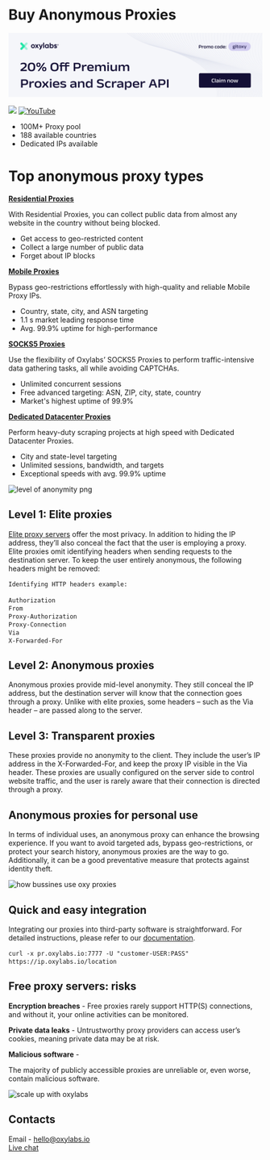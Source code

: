 # Buy Anonymous Proxies

[![Oxylabs promo code](https://raw.githubusercontent.com/oxylabs/product-integrations/refs/heads/master/Affiliate-Universal-1090x275.png)](https://oxylabs.io/pages/gitoxy?utm_source=877&utm_medium=affiliate&groupid=877&utm_content=anonymous-proxies-github&transaction_id=102f49063ab94276ae8f116d224b67)

[![](https://dcbadge.limes.pink/api/server/Pds3gBmKMH?style=for-the-badge&theme=discord)](https://discord.gg/Pds3gBmKMH) [![YouTube](https://img.shields.io/badge/YouTube-Oxylabs-red?style=for-the-badge&logo=youtube&logoColor=white)](https://www.youtube.com/@oxylabs)

 - 100M+ Proxy pool
 - 188 available countries
 - Dedicated IPs available

  # Top anonymous proxy types

[**Residential Proxies**](https://oxylabs.io/products/residential-proxy-pool)

  With Residential Proxies, you can collect public data from almost any website in the country without being blocked.

  - Get access to geo-restricted content
  - Collect a large number of public data
  - Forget about IP blocks


[**Mobile Proxies**](https://oxylabs.io/products/mobile-proxies)

  Bypass geo-restrictions effortlessly with high-quality and reliable Mobile Proxy IPs.

  - Country, state, city, and ASN targeting
  - 1.1 s market leading response time
  - Avg. 99.9% uptime for high-performance

[**SOCKS5 Proxies**](https://oxylabs.io/products/socks5-proxies)

  Use the flexibility of Oxylabs’ SOCKS5 Proxies to perform traffic-intensive data gathering tasks, all while avoiding CAPTCHAs.

  - Unlimited concurrent sessions
  - Free advanced targeting: ASN, ZIP, city, state, country
  - Market's highest uptime of 99.9%
 
[**Dedicated Datacenter Proxies**](https://oxylabs.io/products/datacenter-proxies/dedicated-datacenter-proxies)

  Perform heavy-duty scraping projects at high speed with Dedicated Datacenter Proxies.

  - City and state-level targeting
  - Unlimited sessions, bandwidth, and targets
  - Exceptional speeds with avg. 99.9% uptime

![level of anonymity png](https://github.com/oxylabs/anonymous-proxies/assets/103110131/4995acb3-1767-438b-b3ae-71a148da015d)


## Level 1: Elite proxies

[Elite proxy servers](https://https//oxylabs.io/products/elite-proxies) offer the most privacy. In addition to hiding the IP address, they’ll also conceal the fact that the user is employing a proxy. Elite proxies omit identifying headers when sending requests to the destination server. To keep the user entirely anonymous, the following headers might be removed:

```
Identifying HTTP headers example:

Authorization
From
Proxy-Authorization
Proxy-Connection
Via
X-Forwarded-For

```


## Level 2: Anonymous proxies 

Anonymous proxies provide mid-level anonymity. They still conceal the IP address, but the destination server will know that the connection goes through a proxy. Unlike with elite proxies, some headers – such as the Via header – are passed along to the server.


## Level 3: Transparent proxies

These proxies provide no anonymity to the client. They include the user’s IP address in the X-Forwarded-For, and keep the proxy IP visible in the Via header. These proxies are usually configured on the server side to control website traffic, and the user is rarely aware that their connection is directed through a proxy.


## Anonymous proxies for personal use


In terms of individual uses, an anonymous proxy can enhance the browsing experience. If you want to avoid targeted ads, bypass geo-restrictions, or protect your search history, anonymous proxies are the way to go. Additionally, it can be a good preventative measure that protects against identity theft.

![how bussines use oxy proxies](https://github.com/oxylabs/anonymous-proxies/assets/103110131/928f2083-1ca0-492c-84f6-14f32b59d9d8)



## Quick and easy integration


Integrating our proxies into third-party software is straightforward. For detailed instructions, please refer to our [documentation](https://developers.oxylabs.io/?_gl=1*abhvh7*_gcl_aw*R0NMLjE3MDg2ODkyNzMuQ2owS0NRaUFvZUd1QmhDQkFSSXNBR2ZLWTd3QXVHdjRFWlV6NkNYZmYwaEhUZFJhdDZ1eFJyVDV0a2R1ZlBUNkFZVTBJUHZLN01tMVZOWWFBbERQRUFMd193Y0I.*_gcl_au*MTc2MDgxNTAwNC4xNzA1OTI3MzM0).



```
curl -x pr.oxylabs.io:7777 -U "customer-USER:PASS" https://ip.oxylabs.io/location
```


## Free proxy servers: risks

**Encryption breaches** - 
Free proxies rarely support HTTP(S) connections, and without it, your online activities can be monitored. 

**Private data leaks** - 
Untrustworthy proxy providers can access user’s cookies, meaning private data may be at risk.

**Malicious software** - 

The majority of publicly accessible proxies are unreliable or, even worse, contain malicious software.


![scale up with oxylabs](https://github.com/oxylabs/anonymous-proxies/assets/103110131/e84d5bb4-67b1-451a-a686-51ddc4b99bd5)



## Contacts
Email - hello@oxylabs.io
<br><a href="https://oxylabs.drift.click/oxybot">Live chat</a>

